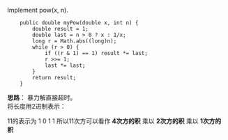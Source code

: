 Implement pow(x, n).

```
    public double myPow(double x, int n) {
        double result = 1;
        double last = n > 0 ? x : 1/x;
        long r = Math.abs((long)n);
        while (r > 0) {
            if ((r & 1) == 1) result *= last;
            r >>= 1;
            last *= last;
        }
        return result;
    }

```

**思路**：
暴力解直接超时。</br>
将长度用2进制表示： 

11的表示为  1 0 1 1
所以11次方可以看作 **4次方的积** 乘以 **2次方的积**  乘以 **1次方的积**

